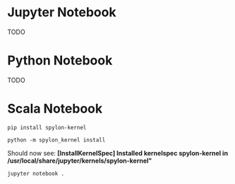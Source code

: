 # Jupyter Notebook

TODO

# Python Notebook

TODO

# Scala Notebook

```
pip install spylon-kernel
```

```
python -m spylon_kernel install
```
Should now see:
**[InstallKernelSpec] Installed kernelspec spylon-kernel in /usr/local/share/jupyter/kernels/spylon-kernel"**

```
jupyter notebook .
```
